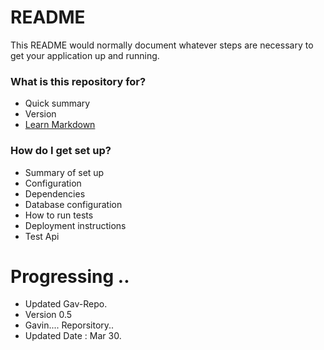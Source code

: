 # README #

This README would normally document whatever steps are necessary to get your application up and running.

### What is this repository for? ###

* Quick summary
* Version
* [Learn Markdown](https://bitbucket.org/tutorials/markdowndemo)

### How do I get set up? ###

* Summary of set up
* Configuration
* Dependencies
* Database configuration
* How to run tests
* Deployment instructions
* Test  Api

# Progressing ..
* Updated Gav-Repo.
* Version 0.5
* Gavin.... Reporsitory..
* Updated Date :  Mar 30.


